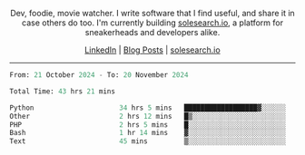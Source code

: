 <p align="center">Dev, foodie, movie watcher. I write software that I find useful, and share it in case others do too. I'm currently building <a href="https://solesearch.io">solesearch.io</a>, a platform for sneakerheads and developers alike.</p>
<p align="center">
  <a href="https://www.linkedin.com/in/peter-rauscher">LinkedIn</a>
  |
  <a href="https://dev.to/peterrauscher">Blog Posts</a>
  |
  <a href="https://solesearch.io">solesearch.io</a>
</p>
<hr/>
<!--START_SECTION:waka-->

```python
From: 21 October 2024 - To: 20 November 2024

Total Time: 43 hrs 21 mins

Python                     34 hrs 5 mins   ██████████████████▓░░░░░░   74.81 %
Other                      2 hrs 12 mins   █▒░░░░░░░░░░░░░░░░░░░░░░░   04.85 %
PHP                        2 hrs 5 mins    █░░░░░░░░░░░░░░░░░░░░░░░░   04.58 %
Bash                       1 hr 14 mins    ▓░░░░░░░░░░░░░░░░░░░░░░░░   02.71 %
Text                       45 mins         ▒░░░░░░░░░░░░░░░░░░░░░░░░   01.65 %
```

<!--END_SECTION:waka-->
